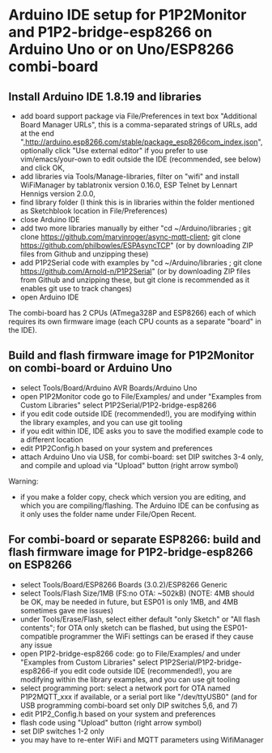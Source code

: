 # Arduino IDE setup for P1P2Monitor and P1P2-bridge-esp8266 on Arduino Uno or on Uno/ESP8266 combi-board

## Install Arduino IDE 1.8.19 and libraries

- add board support package via File/Preferences in text box "Additional Board Manager URLs", this is a comma-separated strings of URLs, add at the end
",http://arduino.esp8266.com/stable/package_esp8266com_index.json", optionally click "Use external editor"  if you prefer to use vim/emacs/your-own to edit outside the IDE (recommended, see below) and click OK,
- add libraries via Tools/Manage-libraries, filter on "wifi" and install WiFiManager by tablatronix version 0.16.0, ESP Telnet by Lennart Hennigs version 2.0.0,
- find library folder (I think this is in libraries within the folder mentioned as Sketchblook location in File/Preferences)
- close Arduino IDE
- add two more libraries manually by either "cd ~/Arduino/libraries ; git clone https://github.com/marvinroger/async-mqtt-client; git clone https://github.com/philbowles/ESPAsyncTCP" (or by downloading ZIP files from Github and unzipping these)
- add P1P2Serial code with examples by "cd ~/Arduino/libraries ; git clone https://github.com/Arnold-n/P1P2Serial" (or by downloading ZIP files from Github and unzipping these, but git clone is recommended as it enables git use to track changes)
- open Arduino IDE

The combi-board has 2 CPUs (ATmega328P and ESP8266) each of which requires its own firmware image (each CPU counts as a separate "board" in the IDE).

## Build and flash firmware image for P1P2Monitor on combi-board or Arduino Uno

- select Tools/Board/Arduino AVR Boards/Arduino Uno
- open P1P2Monitor code go to File/Examples/ and under "Examples from Custom Libraries" select P1P2Serial/P1P2-bridge-esp8266
- if you edit code outside IDE (recommended!), you are modifying within the library examples, and you can use git tooling
- if you edit within IDE, IDE asks you to save the modified example code to a different location
- edit P1P2Config.h based on your system and preferences
- attach Arduino Uno via USB, for combi-board: set DIP switches 3-4 only, and compile and upload via "Upload"  button (right arrow symbol)

Warning:
- if you make a folder copy, check which version you are editing, and which you are compiling/flashing. The Arduino IDE can be confusing as it only uses the folder name under File/Open Recent. 

## For combi-board or separate ESP8266: build and flash firmware image for P1P2-bridge-esp8266 on ESP8266

- select Tools/Board/ESP8266 Boards (3.0.2)/ESP8266 Generic
- select Tools/Flash Size/1MB (FS:no OTA: ~502kB) (NOTE: 4MB should be OK, may be needed in future, but ESP01 is only 1MB, and 4MB sometimes gave me issues)
- under Tools/Erase/Flash, select either default "only Sketch" or "All flash contents"; for OTA only sketch can be flashed, but using the ESP01-compatible programmer the WiFi settings can be erased if they cause any issue
- open P1P2-bridge-esp8266 code: go to File/Examples/ and under  "Examples from Custom Libraries" select P1P2Serial/P1P2-bridge-esp8266-if you edit code outside IDE (recommended!), you are modifying within the library examples, and you can use git tooling
- select programming port: select a network port for OTA named P1P2MQTT_xxx if available, or a serial port like "/dev/ttyUSB0" (and for USB programming combi-board set only DIP switches 5,6, and 7)
- edit P1P2_Config.h based on your system and preferences
- flash code using "Upload" button (right arrow symbol)
- set DIP switches 1-2 only
- you may have to re-enter WiFi and MQTT parameters using WifiManager
